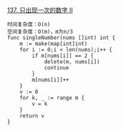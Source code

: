 [137. 只出现一次的数字 II](https://leetcode-cn.com/problems/single-number-ii/)
```golang
时间复杂度：O(n)
空间复杂度：O(m)，m为n/3
func singleNumber(nums []int) int {
    m := make(map[int]int)
    for i := 0;i < len(nums);i++ {
        if m[nums[i]] == 2 {
            delete(m, nums[i])
            continue
        }
        m[nums[i]]++
    }
    v := 0
    for k, _ := range m {
        v = k
    }
    return v
}
```
